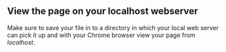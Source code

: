 ## View the page on your localhost webserver

Make sure to save your file in to a directory in which your local web server can pick it up and with your Chrome browser view your page from _localhost_.
